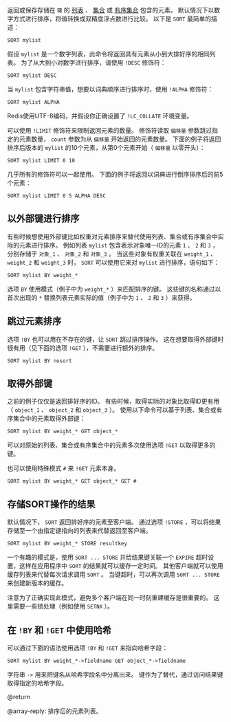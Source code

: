 返回或保存存储在 `键` 的 [列表][tdtl] 、 [集合][tdts] 或 [有序集合][tdtss] 包含的元素。
默认情况下以数字方式进行排序，将值转换成双精度浮点数进行比较。
以下是 `SORT` 最简单的描述：

[tdtl]: /topics/data-types#lists
[tdts]: /topics/data-types#set
[tdtss]: /topics/data-types#sorted-sets

```
SORT mylist
```

假设 `mylist` 是一个数字列表，此命令将返回具有元素从小到大排好序的相同列表。
为了从大到小对数字进行排序，请使用 `!DESC` 修饰符：

```
SORT mylist DESC
```

当 `mylist` 包含字符串值，想要以词典顺序进行排序时，使用 `!ALPHA` 修饰符：

```
SORT mylist ALPHA
```

Redis使用UTF-8编码，并假设你正确设置了 `!LC_COLLATE` 环境变量。

可以使用 `!LIMIT` 修饰符来限制返回元素的数量。
修饰符读取 `偏移量` 参数跳过指定的元素数量， `count` 参数为从 `偏移量` 开始返回的元素数量。
下面的例子将返回排序后版本的 `mylist` 的10个元素，从第0个元素开始（ `偏移量` 以零开头）：

```
SORT mylist LIMIT 0 10
```

几乎所有的修饰符可以一起使用。
下面的例子将返回以词典进行倒序排序后的前5个元素：

```
SORT mylist LIMIT 0 5 ALPHA DESC
```

## 以外部键进行排序

有些时候想使用外部键比如权重对元素排序来替代使用列表、集合或有序集合中实际的元素进行排序。
例如列表 `mylist` 包含表示对象唯一ID的元素 `1` 、 `2` 和 `3` ，分别存储于  `对象_1` 、 `对象_2` 和 `对象_3` 。
当这些对象有权重关联在 `weight_1` 、 `weight_2` 和 `weight_3` 时， `SORT` 可以使用它来对 `mylist` 进行排序，语句如下：

```
SORT mylist BY weight_*
```

选项 `BY` 使用模式（例子中为 `weight_*` ）来匹配排序的键。
这些键的名称通过以首次出现的 `*` 替换列表元素实际的值（例子中为 `1` 、 `2` 和 `3` ）来获得。

## 跳过元素排序

选项 `!BY` 也可以用在不存在的键，让 `SORT` 跳过排序操作。
这在想要取得外部键时很有用（见下面的选项 `!GET` ），不需要进行额外的排序。

```
SORT mylist BY nosort
```

## 取得外部键

之前的例子仅仅是返回排好序的ID。
有些时候，取得实际的对象比取得ID更有用（ `object_1` 、 `object_2` 和 `object_3` ）。
使用以下命令可以基于列表、集合或有序集合中的元素取得外部键：

```
SORT mylist BY weight_* GET object_*
```

可以对原始的列表、集合或有序集合中的元素多次使用选项 `!GET` 以取得更多的键。

也可以使用特殊模式 `#` 来 `!GET` 元素本身。

```
SORT mylist BY weight_* GET object_* GET #
```

## 存储SORT操作的结果

默认情况下， `SORT` 返回排好序的元素至客户端。
通过选项 `!STORE` ，可以将结果存储至一个由指定键指向的列表来代替返回至客户端。

```
SORT mylist BY weight_* STORE resultkey
```

一个有趣的模式是，使用 `SORT ... STORE` 并给结果键关联一个 `EXPIRE` 超时设置，这样在应用程序中 `SORT` 的结果就可以缓存一定时间。
其他客户端就可以使用缓存列表来代替每次请求调用 `SORT` 。
当键超时，可以再次调用 `SORT ... STORE` 来创建新版本的缓存。

注意为了正确实现此模式，避免多个客户端在同一时刻重建缓存是很重要的。
这里需要一些锁处理（例如使用 `SETNX` ）。

## 在 `!BY` 和 `!GET` 中使用哈希

可以通过下面的语法使用选项 `!BY` 和 `!GET` 来指向哈希字段：

```
SORT mylist BY weight_*->fieldname GET object_*->fieldname
```

字符串 `->` 用来把键名从哈希字段名中分离出来。
键作为了替代，通过访问结果键取得指定的哈希字段。

@return

@array-reply: 排序后的元素列表。
